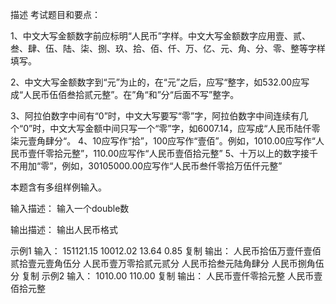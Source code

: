 描述
考试题目和要点：

1、中文大写金额数字前应标明“人民币”字样。中文大写金额数字应用壹、贰、叁、肆、伍、陆、柒、捌、玖、拾、佰、仟、万、亿、元、角、分、零、整等字样填写。

2、中文大写金额数字到“元”为止的，在“元”之后，应写“整字，如532.00应写成“人民币伍佰叁拾贰元整”。在”角“和”分“后面不写”整字。

3、阿拉伯数字中间有“0”时，中文大写要写“零”字，阿拉伯数字中间连续有几个“0”时，中文大写金额中间只写一个“零”字，如6007.14，应写成“人民币陆仟零柒元壹角肆分“。
4、10应写作“拾”，100应写作“壹佰”。例如，1010.00应写作“人民币壹仟零拾元整”，110.00应写作“人民币壹佰拾元整”
5、十万以上的数字接千不用加“零”，例如，30105000.00应写作“人民币叁仟零拾万伍仟元整”


本题含有多组样例输入。

输入描述：
输入一个double数

输出描述：
输出人民币格式

示例1
输入：
151121.15
10012.02
13.64
0.85
复制
输出：
人民币拾伍万壹仟壹佰贰拾壹元壹角伍分
人民币壹万零拾贰元贰分
人民币拾叁元陆角肆分
人民币捌角伍分
复制
示例2
输入：
1010.00
110.00
复制
输出：
人民币壹仟零拾元整
人民币壹佰拾元整